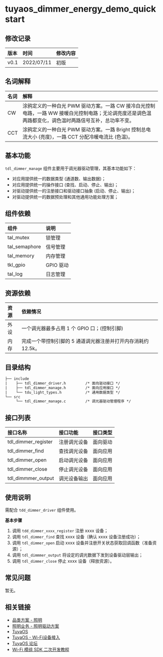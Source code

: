 # tuyaos_dimmer_energy_demo_quickstart

## 修改记录

| 版本 | 时间 | 修改内容 |
| :--- | :--- | :--- |
| v0.1 | 2022/07/11 | 初版 |

## 名词解释

| 名词 | 解释 |
| :--- | :--- |
| CW | 涂鸦定义的一种白光 PWM 驱动方案。一路 CW 接冷白光控制电路，一路 WW 接暖白光控制电路；无论调亮度还是调色温两路都变化，调色温时两路信号互补，总功率不变。 |
| CCT | 涂鸦定义的一种白光 PWM 驱动方案。一路 Bright 控制总电流大小 (亮度)，一路 CCT 分配冷暖电流比 (色温)。 |

## 基本功能

`tdl_dimmer_manage` 组件主要用于调光器驱动管理，其基本功能如下：

- 对应用提供统一的数据类型 (通道数、输出数据)；
- 对应用提供统一的操作接口 (查找、启动、停止、输出)；
- 对驱动提供统一的注册接口和驱动接口抽象 (启动、停止、输出)；
- 对驱动提供统一的数据预处理和其他通用功能处理方案；

## 组件依赖

| 组件 | 说明 |
| :--- | :--- |
| tal_mutex | 锁管理 |
| tal_semaphore | 信号管理 |
| tal_memory | 内存管理 |
| tkl_gpio | GPIO 驱动 |
| tal_log | 日志管理 |

## 资源依赖

| 资源 | 依赖情况 |
| :--- | :--- |
| 外设 | 一个调光器最多占用 1 个 GPIO 口；(控制引脚) |
| 内存 | 完成一个带控制引脚的 5 通道调光器注册并打开内存消耗约 12.5k。 |

## 目录结构

```xml
├── include
|    ├── tdl_dimmer_driver.h         /* 面向驱动接口 */
|    ├── tdl_dimmer_manage.h         /* 面向应用接口 */
|    └── tdu_light_types.h           /* 通用数据类型 */
└── src
     └── tdl_dimmer_manage.c         /* 调光器驱动管理程序 */
```

## 接口列表

| 接口名称 | 接口功能 | 接口类型 |
| :--- | :--- | :--- |
| tdl_dimmer_register | 注册调光设备 | 面向驱动 |
| tdl_dimmer_find     | 查找调光设备 | 面向应用 |
| tdl_dimmer_open     | 启动调光设备 | 面向应用 |
| tdl_dimmer_close    | 停止调光设备 | 面向应用 |
| tdl_dimmmer_output  | 调光设备输出 | 面向应用 |

## 使用说明

需配合 `tdd_dimmer_driver` 组件使用。

**基本步骤**

1. 调用 `tdd_dimmer_xxxx_register` 注册 xxxx 设备；
2. 调用 `tdl_dimmer_find` 查找 xxxx 设备（确认 xxxx 设备注册成功）；
3. 调用 `tdl_dimmer_open` 启动 xxxx 设备并注册开关状态获取回调函数（准备资源）；
4. 调用 `tdl_dimmmer_output` 将设定的调光数据下发到设备驱动层输出；
5. 调用 `tdl_dimmer_close` 停止 xxxx 设备（释放资源）。

## 常见问题

暂无。

## 相关链接

- [品类方案 - 照明](https://developer.tuya.com/cn/docs/iot/lighting?id=Kaiuzc60687wl)
- [照明业务 - 照明驱动方案](https://developer.tuya.com/cn/docs/iot-device-dev/Lighting-drive-scheme?id=Kb71gj7i2nwvk)
- [TuyaOS](https://developer.tuya.com/cn/docs/iot-device-dev/TuyaOS-Overview?id=Kbfjtwjcpn1gc)
- [TuyaOS - Wi-Fi设备接入](https://developer.tuya.com/cn/docs/iot-device-dev/wifi-sdk-overview?id=Kaiuyfbaezlzt)
- [TuyaOS 论坛](https://www.tuyaos.com/viewforum.php?f=11)
- [Wi-Fi 模组 SDK 二次开发教程](https://developer.tuya.com/cn/docs/iot/Module-SDK-development_tutorial?id=Kauqptzv5yo8a)
